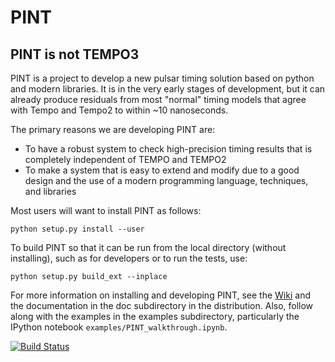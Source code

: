 PINT
====

## PINT is not TEMPO3

PINT is a project to develop a new pulsar timing solution based on
python and modern libraries.  It is in the very early stages of
development, but it can already produce residuals from most "normal"
timing models that agree with Tempo and Tempo2 to within ~10
nanoseconds.

The primary reasons we are developing PINT are:
  - To have a robust system to check high-precision timing results that is completely independent of TEMPO and TEMPO2
  - To make a system that is easy to extend and modify due to a good design and the use of a modern programming language, techniques, and libraries

Most users will want to install PINT as follows:
```
python setup.py install --user
```

To build PINT so that it can be run from the local directory (without installing),
such as for developers or to run the tests, use:
```
python setup.py build_ext --inplace
```

For more information on installing and developing PINT, see the
[Wiki](https://github.com/nanograv/PINT/wiki) and the documentation in the
doc subdirectory in the distribution.  Also, follow along with the examples
in the examples subdirectory, particularly the IPython notebook `examples/PINT_walkthrough.ipynb`.

[![Build Status](https://travis-ci.org/nanograv/PINT.svg?branch=master)](https://travis-ci.org/nanograv/PINT)
